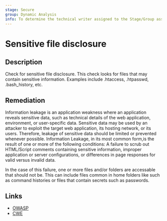 ```yaml
---
stage: Secure
group: Dynamic Analysis
info: To determine the technical writer assigned to the Stage/Group associated with this page, see https://handbook.gitlab.com/handbook/product/ux/technical-writing/#assignments
---
```


# Sensitive file disclosure

## Description

Check for sensitive file disclosure. This check looks for files that may contain sensitive information. Examples include .htaccess, .htpasswd, .bash_history, etc.

## Remediation

Information leakage is an application weakness where an application reveals sensitive data, such as technical details of the web application, environment, or user-specific data. Sensitive data may be used by an attacker to exploit the target web application, its hosting network, or its users. Therefore, leakage of sensitive data should be limited or prevented whenever possible. Information Leakage, in its most common form,is the result of one or more of the following conditions: A failure to scrub out HTML/Script comments containing sensitive information, improper application or server configurations, or differences in page responses for valid versus invalid data. 

In the case of this failure, one or more files and/or folders are accessable that should not be. This can include files common in home folders like such as command histories or files that contain secrets such as passwords.

## Links

- [OWASP](https://owasp.org/Top10/A01_2021-Broken_Access_Control)
- [CWE](https://cwe.mitre.org/data/definitions/200.html)
